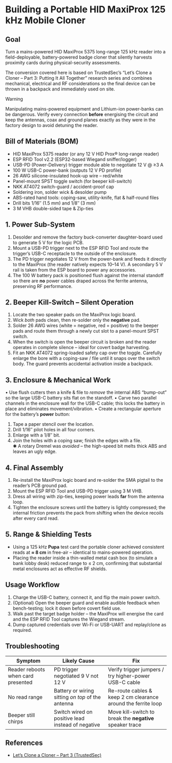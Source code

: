 # Building a Portable HID MaxiProx 125 kHz Mobile Cloner

## Goal
Turn a mains-powered HID MaxiProx 5375 long-range 125 kHz reader into a field-deployable, battery-powered badge cloner that silently harvests proximity cards during physical-security assessments.

The conversion covered here is based on TrustedSec’s “Let’s Clone a Cloner – Part 3: Putting It All Together” research series and combines mechanical, electrical and RF considerations so the final device can be thrown in a backpack and immediately used on site.

> [!warning]
> Manipulating mains-powered equipment and Lithium-ion power-banks can be dangerous.  Verify every connection **before** energising the circuit and keep the antennas, coax and ground planes exactly as they were in the factory design to avoid detuning the reader.

## Bill of Materials (BOM)

* HID MaxiProx 5375 reader (or any 12 V HID Prox® long-range reader)
* ESP RFID Tool v2.2 (ESP32-based Wiegand sniffer/logger)
* USB-PD (Power-Delivery) trigger module able to negotiate 12 V @ ≥3 A
* 100 W USB-C power-bank (outputs 12 V PD profile)
* 26 AWG silicone-insulated hook-up wire – red/white
* Panel-mount SPST toggle switch (for beeper kill-switch)
* NKK AT4072 switch-guard / accident-proof cap
* Soldering iron, solder wick & desolder pump
* ABS-rated hand tools: coping-saw, utility-knife, flat & half-round files
* Drill bits 1/16″ (1.5 mm) and 1/8″ (3 mm)
* 3 M VHB double-sided tape & Zip-ties

## 1. Power Sub-System

1. Desolder and remove the factory buck-converter daughter-board used to generate 5 V for the logic PCB.
2. Mount a USB-PD trigger next to the ESP RFID Tool and route the trigger’s USB-C receptacle to the outside of the enclosure.
3. The PD trigger negotiates 12 V from the power-bank and feeds it directly to the MaxiProx (the reader natively expects 10–14 V).  A secondary 5 V rail is taken from the ESP board to power any accessories.
4. The 100 W battery pack is positioned flush against the internal standoff so there are **no** power cables draped across the ferrite antenna, preserving RF performance.

## 2. Beeper Kill-Switch – Silent Operation

1. Locate the two speaker pads on the MaxiProx logic board.
2. Wick *both* pads clean, then re-solder only the **negative** pad.
3. Solder 26 AWG wires (white = negative, red = positive) to the beeper pads and route them through a newly cut slot to a panel-mount SPST switch.
4. When the switch is open the beeper circuit is broken and the reader operates in complete silence – ideal for covert badge harvesting.
5. Fit an NKK AT4072 spring-loaded safety cap over the toggle.  Carefully enlarge the bore with a coping-saw / file until it snaps over the switch body.  The guard prevents accidental activation inside a backpack.

## 3. Enclosure & Mechanical Work

• Use flush cutters then a knife & file to *remove* the internal ABS “bump-out” so the large USB-C battery sits flat on the standoff.
• Carve two parallel channels in the enclosure wall for the USB-C cable; this locks the battery in place and eliminates movement/vibration.
• Create a rectangular aperture for the battery’s **power** button:
  1. Tape a paper stencil over the location.
  2. Drill 1/16″ pilot holes in all four corners.
  3. Enlarge with a 1/8″ bit.
  4. Join the holes with a coping saw; finish the edges with a file.  
  ✱  A rotary Dremel was *avoided* – the high-speed bit melts thick ABS and leaves an ugly edge.

## 4. Final Assembly

1. Re-install the MaxiProx logic board and re-solder the SMA pigtail to the reader’s PCB ground pad.
2. Mount the ESP RFID Tool and USB-PD trigger using 3 M VHB.
3. Dress all wiring with zip-ties, keeping power leads **far** from the antenna loop.
4. Tighten the enclosure screws until the battery is lightly compressed; the internal friction prevents the pack from shifting when the device recoils after every card read.

## 5. Range & Shielding Tests

* Using a 125 kHz **Pupa** test card the portable cloner achieved consistent reads at **≈ 8 cm** in free-air – identical to mains-powered operation.
* Placing the reader inside a thin-walled metal cash box (to simulate a bank lobby desk) reduced range to ≤ 2 cm, confirming that substantial metal enclosures act as effective RF shields.

## Usage Workflow

1. Charge the USB-C battery, connect it, and flip the main power switch.
2. (Optional) Open the beeper guard and enable audible feedback when bench-testing; lock it down before covert field use.
3. Walk past the target badge holder – the MaxiProx will energise the card and the ESP RFID Tool captures the Wiegand stream.
4. Dump captured credentials over Wi-Fi or USB-UART and replay/clone as required.

## Troubleshooting

| Symptom | Likely Cause | Fix |
|---------|--------------|------|
| Reader reboots when card presented | PD trigger negotiated 9 V not 12 V | Verify trigger jumpers / try higher-power USB-C cable |
| No read range | Battery or wiring sitting *on top* of the antenna | Re-route cables & keep 2 cm clearance around the ferrite loop |
| Beeper still chirps | Switch wired on positive lead instead of negative | Move kill-switch to break the **negative** speaker trace |

## References

- [Let’s Clone a Cloner – Part 3 (TrustedSec)](https://trustedsec.com/blog/lets-clone-a-cloner-part-3-putting-it-all-together)

